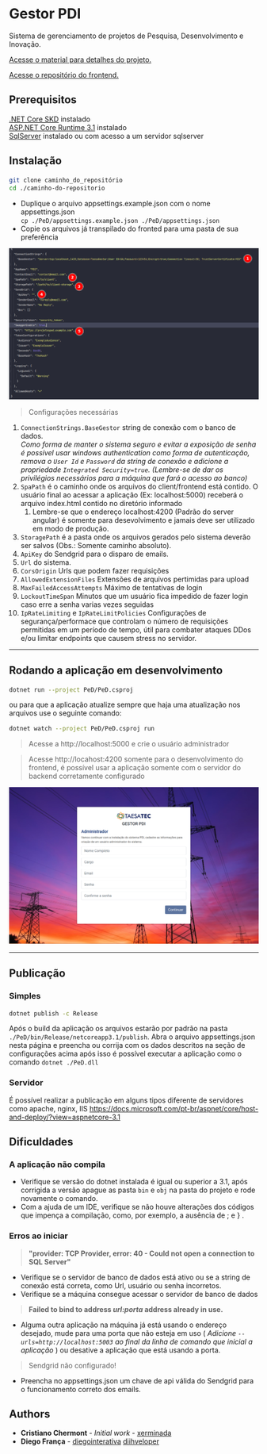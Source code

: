 # Gestor PDI

Sistema de gerenciamento de projetos de Pesquisa, Desenvolvimento e Inovação.

[Acesse o material para detalhes do projeto.](https://github.com/taesa-tec/8002-Web-GPDI-Aneel-v02_server-public/blob/main/banner.pdf)

[Acesse o repositório do frontend.](https://github.com/taesa-tec/8002-Web-GPDI-Aneel-v02_client-public)

## Prerequisitos

[.NET Core SKD](https://dotnet.microsoft.com/download) instalado\
[ASP.NET Core Runtime 3.1](https://dotnet.microsoft.com/download/dotnet/3.1) instalado\
[SqlServer](https://www.microsoft.com/pt-br/sql-server/sql-server-downloads) instalado ou com acesso a um servidor
sqlserver

## Instalação

```bash
git clone caminho_do_repositório
cd ./caminho-do-repositorio
```

- Duplique o arquivo appsettings.example.json com o nome appsettings.json\
`cp ./PeD/appsettings.example.json ./PeD/appsettings.json`
- Copie os arquivos já transpilado do fronted para uma pasta de sua preferência



![image](readme/appsettings.json.png)

> Configurações necessárias

1) `ConnectionStrings.BaseGestor` string de conexão com o banco de dados.\
_Como forma de manter o sistema seguro e evitar a exposição de senha é possível usar windows authentication como forma de autenticação,_\
_remova o `User Id` e `Password` da string de conexão e adicione a propriedade `Integrated Security=true`. (Lembre-se de dar os privilégios necessários para a máquina que fará o acesso ao banco)_
2) `SpaPath` é o caminho onde os arquivos do client/frontend está contido. O usuário final ao acessar a aplicação (Ex: localhost:5000) receberá o arquivo index.html contido no diretório informado
   1) Lembre-se que o endereço localhost:4200 (Padrão do server angular) é somente para desevolvimento e jamais deve ser utilizado em modo de produção.
3) `StoragePath` é a pasta onde os arquivos gerados pelo sistema deverão ser salvos  (Obs.: Somente caminho absoluto).
4) `ApiKey` do Sendgrid para o disparo de emails.
5) `Url` do sistema.
6) `CorsOrigin` Urls que podem fazer requisições
7) `AllowedExtensionFiles` Extensões de arquivos pertimidas para upload
8) `MaxFailedAccessAttempts` Máximo de tentativas de login
9) `LockoutTimeSpan` Minutos que um usuário fica impedido de fazer login caso erre a senha varias vezes seguidas
10) `IpRateLimiting` e `IpRateLimitPolicies` Configurações de segurança/performace que controlam o número de requisições permitidas em um período de tempo, útil para combater ataques DDos e/ou limitar endpoints que causem stress no servidor.

---

## Rodando a aplicação em desenvolvimento

```bash
dotnet run --project PeD/PeD.csproj
```
ou para que a aplicação atualize sempre que haja uma atualização nos arquivos use o seguinte comando:
```bash
dotnet watch --project PeD/PeD.csproj run
```


> Acesse a http://localhost:5000 e crie o usuário administrador

> Acesse http://locahost:4200 somente para o desenvolvimento do frontend, 
> é possível usar a aplicação somente com o servidor do backend corretamente configurado


![image](readme/criar-admin.png)

---

## Publicação

### Simples

```bash
dotnet publish -c Release
```
Após o build da aplicação os arquivos estarão por padrão na pasta `./PeD/bin/Release/netcoreapp3.1/publish`.
Abra o arquivo appsettings.json nesta página e preencha ou corrija com os dados descritos na seção de configurações acima
após isso é possível executar a aplicação como o comando `dotnet ./PeD.dll`

### Servidor
É possível realizar a publicação em alguns tipos diferente de servidores como apache, nginx, IIS
https://docs.microsoft.com/pt-br/aspnet/core/host-and-deploy/?view=aspnetcore-3.1

## Dificuldades

### A aplicação não compila
- Verifique se versão do dotnet instalada é igual ou superior a 3.1, 
após corrigida a versão apague as pasta `bin` e `obj` na pasta do projeto e rode novamente o comando.
- Com a ajuda de um IDE, verifique se não houve alterações dos códigos que impença a compilação, como, por exemplo, 
a ausência de ; e } .

### Erros ao iniciar
> **"provider: TCP Provider, error: 40 - Could not open a connection to SQL Server"**
  - Verifique se o servidor de banco de dados está ativo ou se a string de conexão está correta, como Url, usuário ou senha incorretos.
  - Verifique se a máquina consegue acessar o servidor de banco de dados
 
> **Failed to bind to address _url:porta_ address already in use.**
  - Alguma outra aplicação na máquina já está usando o endereço desejado,
  mude para uma porta que não esteja em uso ( _Adicione `--urls=http://localhost:5003` ao final da linha de comando que inicial a aplicação_ ) 
ou desative a aplicação que está usando a porta. 

> Sendgrid não configurado!
- Preencha no appsettings.json um chave de api válida do Sendgrid para o funcionamento correto dos emails.



## Authors

- **Cristiano Chermont** - _Initial work_ - [xerminada](https://github.com/xerminada)
- **Diego França** - [diegointerativa](https://github.com/diegointerativa) [diihveloper](https://github.com/diihveloper)
